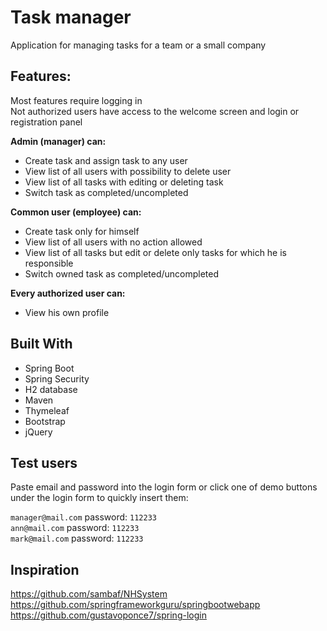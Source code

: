 # Task manager  

Application for managing tasks for a team or a small company  
  
## Features:
Most features require logging in   
Not authorized users have access to the welcome screen and login or registration panel
	
**Admin (manager) can:**
-	Create task and assign task to any user
-	View list of all users with possibility to delete user
-	View list of all tasks with editing or deleting task
-	Switch task as completed/uncompleted
	
**Common user (employee) can:**
-	Create task only for himself
-	View list of all users with no action allowed
-	View list of all tasks but edit or delete only tasks for which he is responsible 
-	Switch owned task as completed/uncompleted
	
**Every authorized user can:** 
-	View his own profile


## Built With
* Spring Boot
* Spring Security
* H2 database
* Maven 
* Thymeleaf
* Bootstrap
* jQuery

## Test users
Paste email and password into the login form or click one of demo buttons under the login form to quickly insert them:  

`manager@mail.com`  password: `112233`  
`ann@mail.com`  password: `112233`  
`mark@mail.com`  password: `112233`
  
  
## Inspiration
https://github.com/sambaf/NHSystem  
https://github.com/springframeworkguru/springbootwebapp  
https://github.com/gustavoponce7/spring-login 
